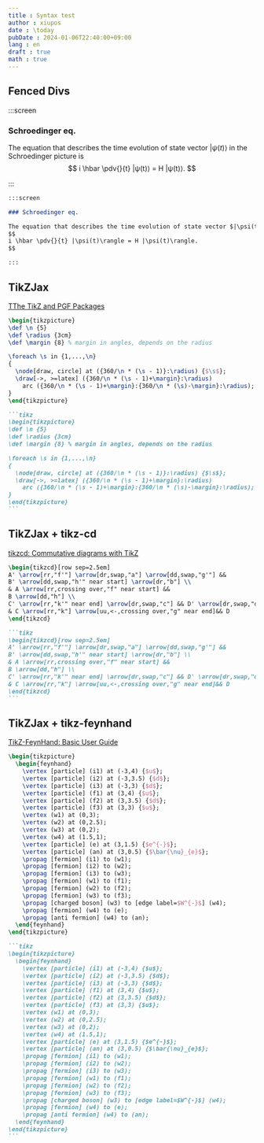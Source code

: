 ```yaml
---
title : Syntax test
author : xiupos
date : \today
pubDate : 2024-01-06T22:40:00+09:00
lang : en
draft : true
math : true
---
```


## Fenced Divs

:::screen

### Schroedinger eq.

The equation that describes the time evolution of state vector $|ψ(t)⟩$ in the Schroedinger picture is
$$
i \hbar \pdv{}{t} |ψ(t)⟩ = H |ψ(t)⟩.
$$

:::

````md
:::screen

### Schroedinger eq.

The equation that describes the time evolution of state vector $|\psi(t)\rangle$ in the Schroedinger picture is
$$
i \hbar \pdv{}{t} |\psi(t)\rangle = H |\psi(t)\rangle.
$$

:::
````

## TikZJax

[TThe TikZ and PGF Packages](https://tikz.dev/)

```tikz
\begin{tikzpicture}
\def \n {5}
\def \radius {3cm}
\def \margin {8} % margin in angles, depends on the radius

\foreach \s in {1,...,\n}
{
  \node[draw, circle] at ({360/\n * (\s - 1)}:\radius) {$\s$};
  \draw[->, >=latex] ({360/\n * (\s - 1)+\margin}:\radius)
    arc ({360/\n * (\s - 1)+\margin}:{360/\n * (\s)-\margin}:\radius);
}
\end{tikzpicture}
```

````md
```tikz
\begin{tikzpicture}
\def \n {5}
\def \radius {3cm}
\def \margin {8} % margin in angles, depends on the radius

\foreach \s in {1,...,\n}
{
  \node[draw, circle] at ({360/\n * (\s - 1)}:\radius) {$\s$};
  \draw[->, >=latex] ({360/\n * (\s - 1)+\margin}:\radius)
    arc ({360/\n * (\s - 1)+\margin}:{360/\n * (\s)-\margin}:\radius);
}
\end{tikzpicture}
```
````

## TikZJax + tikz-cd

[tikzcd: Commutative diagrams with TikZ](https://ctan.math.washington.edu/tex-archive/graphics/pgf/contrib/tikz-cd/tikz-cd-doc.pdf)

```tikz
\begin{tikzcd}[row sep=2.5em]
A' \arrow[rr,"f'"] \arrow[dr,swap,"a"] \arrow[dd,swap,"g'"] &&
B' \arrow[dd,swap,"h'" near start] \arrow[dr,"b"] \\
& A \arrow[rr,crossing over,"f" near start] &&
B \arrow[dd,"h"] \\
C' \arrow[rr,"k'" near end] \arrow[dr,swap,"c"] && D' \arrow[dr,swap,"d"] \\
& C \arrow[rr,"k"] \arrow[uu,<-,crossing over,"g" near end]&& D
\end{tikzcd}
```

````md
```tikz
\begin{tikzcd}[row sep=2.5em]
A' \arrow[rr,"f'"] \arrow[dr,swap,"a"] \arrow[dd,swap,"g'"] &&
B' \arrow[dd,swap,"h'" near start] \arrow[dr,"b"] \\
& A \arrow[rr,crossing over,"f" near start] &&
B \arrow[dd,"h"] \\
C' \arrow[rr,"k'" near end] \arrow[dr,swap,"c"] && D' \arrow[dr,swap,"d"] \\
& C \arrow[rr,"k"] \arrow[uu,<-,crossing over,"g" near end]&& D
\end{tikzcd}
```
````

## TikZJax + tikz-feynhand

[TikZ-FeynHand: Basic User Guide](https://arxiv.org/pdf/1802.00689.pdf)

```tikz
\begin{tikzpicture}
  \begin{feynhand}
    \vertex [particle] (i1) at (-3,4) {$u$};
    \vertex [particle] (i2) at (-3,3.5) {$d$};
    \vertex [particle] (i3) at (-3,3) {$d$};
    \vertex [particle] (f1) at (3,4) {$u$};
    \vertex [particle] (f2) at (3,3.5) {$d$};
    \vertex [particle] (f3) at (3,3) {$u$};
    \vertex (w1) at (0,3);
    \vertex (w2) at (0,2.5);
    \vertex (w3) at (0,2);
    \vertex (w4) at (1.5,1);
    \vertex [particle] (e) at (3,1.5) {$e^{-}$};
    \vertex [particle] (an) at (3,0.5) {$\bar{\nu}_{e}$};
    \propag [fermion] (i1) to (w1);
    \propag [fermion] (i2) to (w2);
    \propag [fermion] (i3) to (w3);
    \propag [fermion] (w1) to (f1);
    \propag [fermion] (w2) to (f2);
    \propag [fermion] (w3) to (f3);
    \propag [charged boson] (w3) to [edge label=$W^{-}$] (w4);
    \propag [fermion] (w4) to (e);
    \propag [anti fermion] (w4) to (an);
  \end{feynhand}
\end{tikzpicture}
```

````md
```tikz
\begin{tikzpicture}
  \begin{feynhand}
    \vertex [particle] (i1) at (-3,4) {$u$};
    \vertex [particle] (i2) at (-3,3.5) {$d$};
    \vertex [particle] (i3) at (-3,3) {$d$};
    \vertex [particle] (f1) at (3,4) {$u$};
    \vertex [particle] (f2) at (3,3.5) {$d$};
    \vertex [particle] (f3) at (3,3) {$u$};
    \vertex (w1) at (0,3);
    \vertex (w2) at (0,2.5);
    \vertex (w3) at (0,2);
    \vertex (w4) at (1.5,1);
    \vertex [particle] (e) at (3,1.5) {$e^{-}$};
    \vertex [particle] (an) at (3,0.5) {$\bar{\nu}_{e}$};
    \propag [fermion] (i1) to (w1);
    \propag [fermion] (i2) to (w2);
    \propag [fermion] (i3) to (w3);
    \propag [fermion] (w1) to (f1);
    \propag [fermion] (w2) to (f2);
    \propag [fermion] (w3) to (f3);
    \propag [charged boson] (w3) to [edge label=$W^{-}$] (w4);
    \propag [fermion] (w4) to (e);
    \propag [anti fermion] (w4) to (an);
  \end{feynhand}
\end{tikzpicture}
```
````
